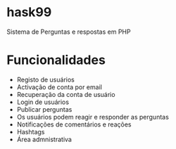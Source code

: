 # hask99
Sistema de Perguntas e respostas em PHP

# Funcionalidades

 - Registo de usuários
 - Activação de conta por email
 - Recuperação da conta de usuário
 - Login de usuários
 - Publicar perguntas
 - Os usuários podem reagir e responder as perguntas
 - Notificações de comentários e reações
 - Hashtags
 - Área admnistrativa
